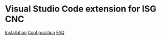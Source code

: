# Visual Studio Code extension for ISG CNC

[Installation](installation.md)
[Configuration](configuration.md)
[FAQ](faq.md)
